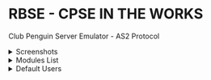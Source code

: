 # RBSE - CPSE IN THE WORKS
Club Penguin Server Emulator - AS2 Protocol

<details> 
<summary>Screenshots</summary>

![Console](https://s28.postimg.org/ajbfini1p/Screenshot_from_2017-05-18_12_23_24.png)
![Buddy_Online](https://s17.postimg.org/za24gnon3/Screenshot_from_2017-05-15_03_50_12.png)
![Buddy_Accept](https://s17.postimg.org/5w6e12lxb/Screenshot_from_2017-05-15_03_49_40.png)
![Postcards](https://s12.postimg.org/ibs3lkwb1/Screenshot_from_2017-05-15_15_05_53.png)
![Igloos](https://s12.postimg.org/dom1jt8y5/Screenshot_from_2017-05-15_15_06_17.png)
![Stampbook](https://s27.postimg.org/7nev46o5v/Screenshot_from_2017-05-15_15_21_07.png)

</details>

<details> 
<summary>Modules List</summary>
<ul>
  <li>activesupport</li>
  <li>curb</li>
  <li>log4r</li>
  <li>time</li>
  <li>nokogiri</li>
  <li>mysql2</li>
  <li>mysql2-cs-bind</li>
  <li>json</li>
  <li>digest</li>
  <li>bcrypt</li>
  <li>date</li>
  <li>socket</li>
  <li>to_bool</li>
  <li>typhoeus</li>
</ul> 
</details>

<details>
<summary>Default Users</summary>
<b>Username:</b> Lynx <br>
<b>Password:</b> passwordtest
<br><br>
<b>Username:</b> Test <br>
<b>Password:</b> passwordtest
</details>
